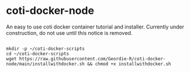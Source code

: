 # coti-docker-node
An easy to use coti docker container tutorial and installer. Currently under construction, do not use until this notice is removed.
 ```

 mkdir -p ~/coti-docker-scripts
 cd ~/coti-docker-scripts
 wget https://raw.githubusercontent.com/Geordie-R/coti-docker-node/main/installwithdocker.sh && chmod +x installwithdocker.sh

```
